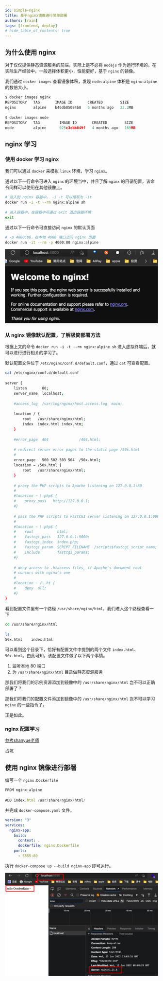 ```yaml
---
id: simple-nginx
title: 基于nginx镜像进行简单部署
authors: [rain]
tags: [frontend, deploy]
# hide_table_of_contents: true
---
```


## 为什么使用 nginx

对于仅仅提供静态资源服务的前端，实际上是不必将 `nodejs` 作为运行环境的。在实际生产经验中，一般选择体积更小，性能更好，基于 `nginx` 的镜像。

我们通过 `docker images` 查看镜像体积，发现 `node:alpine` 体积是 `nginx:alpine` 的数倍大小。

```js
$ docker images nginx
REPOSITORY   TAG       IMAGE ID       CREATED        SIZE
nginx        alpine    b46db85084b8   6 months ago   23.2MB

$ docker images node
REPOSITORY   TAG         IMAGE ID       CREATED        SIZE
node         alpine      025c3cbb849f   4 months ago   169MB
```

## nginx 学习

### 使用 docker 学习 nginx

我们可以通过 `docker` 来模拟 `linux` 环境，学习 `nginx`。

通过以下一行命令可进入 `nginx` 的环境当中，并且了解 `nginx` 的目录配置，该命令同样可以使用在其他镜像上。

```sh
# 进入到 nginx 容器中， -i -t 可以缩写为 -it
docker run -i -t --rm nginx:alpine sh

# 进入容器中，在容器中可通过 exit 退出容器环境
exit
```

通过以下一行命令可直接访问 `nginx` 的默认页面

```sh
# -p 4000:80，在本地 4000 端口访问 nginx 页面
docker run -it --rm -p 4000:80 nginx:alpine
```

![nginx-default-page](./asssets/nginx-default-page.png)

### 从 nginx 镜像默认配置，了解极简部署方法

根据上文的命令 `docker run -i -t --rm nginx:alpine sh` 进入虚拟终端后，就可以进行进行相关的学习了。

默认配置文件位于 `/etc/nginx/conf.d/default.conf`，通过 `cat` 可查看配置。

```sh
cat /etc/nginx/conf.d/default.conf

server {
    listen       80;
    server_name  localhost;

    #access_log  /var/log/nginx/host.access.log  main;

    location / {
        root   /usr/share/nginx/html;
        index  index.html index.htm;
    }

    #error_page  404              /404.html;

    # redirect server error pages to the static page /50x.html
    #
    error_page   500 502 503 504  /50x.html;
    location = /50x.html {
        root   /usr/share/nginx/html;
    }

    # proxy the PHP scripts to Apache listening on 127.0.0.1:80
    #
    #location ~ \.php$ {
    #    proxy_pass   http://127.0.0.1;
    #}

    # pass the PHP scripts to FastCGI server listening on 127.0.0.1:9000
    #
    #location ~ \.php$ {
    #    root           html;
    #    fastcgi_pass   127.0.0.1:9000;
    #    fastcgi_index  index.php;
    #    fastcgi_param  SCRIPT_FILENAME  /scripts$fastcgi_script_name;
    #    include        fastcgi_params;
    #}

    # deny access to .htaccess files, if Apache's document root
    # concurs with nginx's one
    #
    #location ~ /\.ht {
    #    deny  all;
    #}
}
```

看到配置文件里有一个路径 `/usr/share/nginx/html`，我们进入这个路径查看一下

```sh
cd /usr/share/nginx/html

ls
50x.html    index.html
```

可以看到这个目录下，恰好有配置文件中提到的两个文件 `index.html`、`50x.html`。由此可知，该配置文件做了以下两个事情。

1. 监听本地 80 端口
2. 为 `/usr/share/nginx/html` 目录做静态资源服务

那我们将我们的示例资源添加到镜像中的 `/usr/share/nginx/html` 岂不可以正确部署了？

那我们将我们的配置文件添加到镜像中的 `/usr/share/nginx/html` 岂不可以学习 `nginx` 的一些指令了。

正是如此。

### nginx 配置学习

[参考shanyue老师](https://q.shanyue.tech/deploy/nginx.html)

占坑

## 使用 nginx 镜像进行部署

编写一个 `nginx.Dockerfile` 

```ts
FROM nginx:alpine

ADD index.html /usr/share/nginx/html/
```

并完成 `docker-compose.yaml` 文件。

```yaml
version: "3"
services:
  nginx-app:
    build:
      context: .
      dockerfile: nginx.Dockerfile
    ports:
      - 5555:80
```

执行 `docker-compose up --build nginx-app` 即可运行。

![docker-nginx](./asssets/docker-nginx.png)